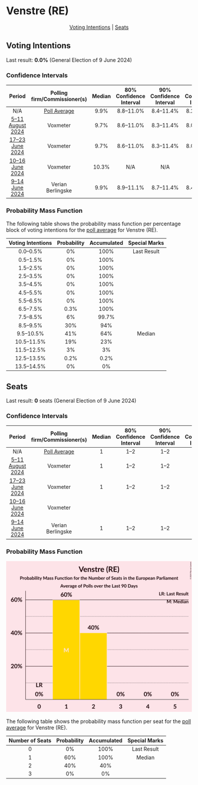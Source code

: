 # Venstre (RE)

<p align="center"><a href="#voting-intentions">Voting Intentions</a> | <a href="#seats">Seats</a></p>

## Voting Intentions

Last result: **0.0%** (General Election of 9 June 2024)

### Confidence Intervals

| Period     | Polling firm/Commissioner(s) | Median | 80% Confidence Interval | 90% Confidence Interval | 95% Confidence Interval | 99% Confidence Interval |
|:----------:|:----------------:|:-----------:|:-----------------------:|:-----------------------:|:-----------------------:|:-----------------------:|
| N/A | [Poll Average](average.html) | 9.9% | 8.8–11.0% | 8.4–11.4% | 8.2–11.7% | 7.7–12.3% |
| [5–11 August 2024](2024-08-11-Voxmeter.html) | Voxmeter | 9.7% | 8.6–11.0% | 8.3–11.4% | 8.0–11.7% | 7.5–12.3% |
| [17–23 June 2024](2024-06-23-Voxmeter.html) | Voxmeter | 9.7% | 8.6–11.0% | 8.3–11.4% | 8.0–11.7% | 7.5–12.4% |
| [10–16 June 2024](2024-06-16-Voxmeter.html) | Voxmeter | 10.3% | N/A | N/A | N/A | N/A |
| [9–14 June 2024](2024-06-14-Verian.html) | Verian <br> Berlingske | 9.9% | 8.9–11.1% | 8.7–11.4% | 8.4–11.7% | 8.0–12.3% |

### Probability Mass Function

The following table shows the probability mass function per percentage block of voting intentions for the [poll average](average.html) for Venstre (RE).

| Voting Intentions | Probability | Accumulated | Special Marks |
|:-----------------:|:-----------:|:-----------:|:-------------:|
| 0.0–0.5% | 0% | 100% | Last Result |
| 0.5–1.5% | 0% | 100% |  |
| 1.5–2.5% | 0% | 100% |  |
| 2.5–3.5% | 0% | 100% |  |
| 3.5–4.5% | 0% | 100% |  |
| 4.5–5.5% | 0% | 100% |  |
| 5.5–6.5% | 0% | 100% |  |
| 6.5–7.5% | 0.3% | 100% |  |
| 7.5–8.5% | 6% | 99.7% |  |
| 8.5–9.5% | 30% | 94% |  |
| 9.5–10.5% | 41% | 64% | Median |
| 10.5–11.5% | 19% | 23% |  |
| 11.5–12.5% | 3% | 3% |  |
| 12.5–13.5% | 0.2% | 0.2% |  |
| 13.5–14.5% | 0% | 0% |  |


## Seats

Last result: **0** seats (General Election of 9 June 2024)

### Confidence Intervals

| Period     | Polling firm/Commissioner(s) | Median | 80% Confidence Interval | 90% Confidence Interval | 95% Confidence Interval | 99% Confidence Interval |
|:----------:|:----------------:|:------:|:-----------------------:|:-----------------------:|:-----------------------:|:-----------------------:|
| N/A | [Poll Average](average.html) | 1 | 1–2 | 1–2 | 1–2 | 1–2 |
| [5–11 August 2024](2024-08-11-Voxmeter.html) | Voxmeter | 1 | 1–2 | 1–2 | 1–2 | 1–2 |
| [17–23 June 2024](2024-06-23-Voxmeter.html) | Voxmeter | 1 | 1–2 | 1–2 | 1–2 | 1–2 |
| [10–16 June 2024](2024-06-16-Voxmeter.html) | Voxmeter |  |  |  |  |  |
| [9–14 June 2024](2024-06-14-Verian.html) | Verian <br> Berlingske | 1 | 1–2 | 1–2 | 1–2 | 1–2 |

### Probability Mass Function

![Graph with seats probability mass function not yet produced](average-seats-pmf-venstrere.png "Seats Probability Mass Function")

The following table shows the probability mass function per seat for the [poll average](average.html) for Venstre (RE).

| Number of Seats | Probability | Accumulated | Special Marks |
|:---------------:|:-----------:|:-----------:|:-------------:|
| 0 | 0% | 100% | Last Result |
| 1 | 60% | 100% | Median |
| 2 | 40% | 40% |  |
| 3 | 0% | 0% |  |


